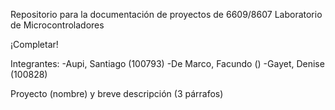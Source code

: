 Repositorio para la documentación de proyectos de
6609/8607 Laboratorio de Microcontroladores

¡Completar!

Integrantes:
-Aupi, Santiago (100793)
-De Marco, Facundo ()
-Gayet, Denise (100828)

Proyecto (nombre) y breve descripción (3 párrafos)
